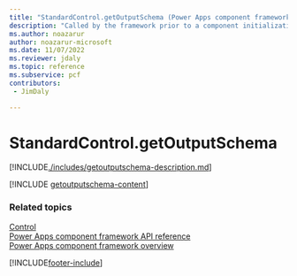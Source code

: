 ```yaml
---
title: "StandardControl.getOutputSchema (Power Apps component framework API reference) | MicrosoftDocs"
description: "Called by the framework prior to a component initialization in a standard control. Returns an object schema based on nomenclature defined in manifest, for any output property of type object."
ms.author: noazarur
author: noazarur-microsoft
ms.date: 11/07/2022
ms.reviewer: jdaly
ms.topic: reference
ms.subservice: pcf
contributors:
 - JimDaly

---
```

# StandardControl.getOutputSchema

[!INCLUDE[./includes/getoutputschema-description.md](./includes/getoutputschema-description.md)]

<!-- 

Because this content should be the same as ReactControl.getOutputSchema, both topics will use this include 
so that the common content will exist in one place.
-->
[!INCLUDE [getoutputschema-content](../includes/getoutputschema-content.md)]


### Related topics

[Control](../control.md)<br/>
[Power Apps component framework API reference](../../reference/index.md)<br/>
[Power Apps component framework overview](../../overview.md)


[!INCLUDE[footer-include](../../../../includes/footer-banner.md)]
